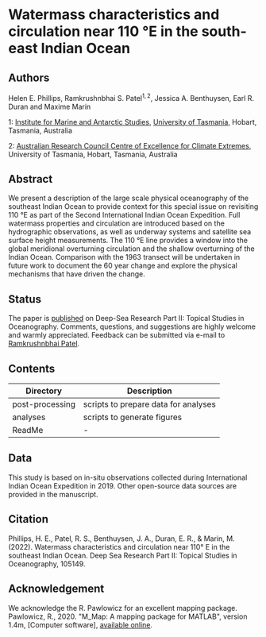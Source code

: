 # Watermass characteristics and circulation near 110 &deg;E in the south-east Indian Ocean
## Authors
Helen E. Phillips, Ramkrushnbhai S. Patel$^{1,2}$, Jessica A. Benthuysen, Earl R. Duran and Maxime Marin

1: [Institute for Marine and Antarctic Studies](https://www.imas.utas.edu.au), [University of Tasmania](https://www.utas.edu.au), Hobart, Tasmania, Australia

2: [Australian Research Council Centre of Excellence for Climate Extremes](https://climateextremes.org.au), University of Tasmania, Hobart, Tasmania, Australia

## Abstract
We present a description of the large scale physical oceanography of the southeast Indian Ocean to provide context for this special issue on revisiting 110 &deg;E as part of the Second International Indian Ocean Expedition. Full watermass properties and circulation are introduced based on the hydrographic observations, as well as underway systems and satellite sea surface height measurements. The 110 &deg;E line provides a window into the global meridional overturning circulation and the shallow overturning of the Indian Ocean. Comparison with the 1963 transect will be undertaken in future work to document the 60 year change and explore the physical mechanisms that have driven the change.

## Status
The paper is [published](https://doi.org/10.1016/j.dsr2.2022.105149) on Deep-Sea Research Part II: Topical Studies in Oceanography. Comments, questions, and suggestions are highly welcome and warmly appreciated. Feedback can be submitted via e-mail to [Ramkrushnbhai Patel](Ramkrushnbhai.Patel@utas.edu.au).
## Contents
Directory | Description
--------- | ----------
post-processing | scripts to prepare data for analyses
analyses | scripts to generate figures
ReadMe | -

## Data
This study is based on in-situ observations collected during International Indian Ocean Expedition in 2019. Other open-source data sources are provided in the manuscript.

## Citation
Phillips, H. E., Patel, R. S., Benthuysen, J. A., Duran, E. R., & Marin, M. (2022). Watermass characteristics and circulation near 110° E in the southeast Indian Ocean. Deep Sea Research Part II: Topical Studies in Oceanography, 105149.

## Acknowledgement
We acknowledge the R. Pawlowicz for an excellent mapping package. Pawlowicz, R., 2020. "M_Map: A mapping package for MATLAB", version 1.4m, [Computer software], [available online](www.eoas.ubc.ca/~rich/map.html).

